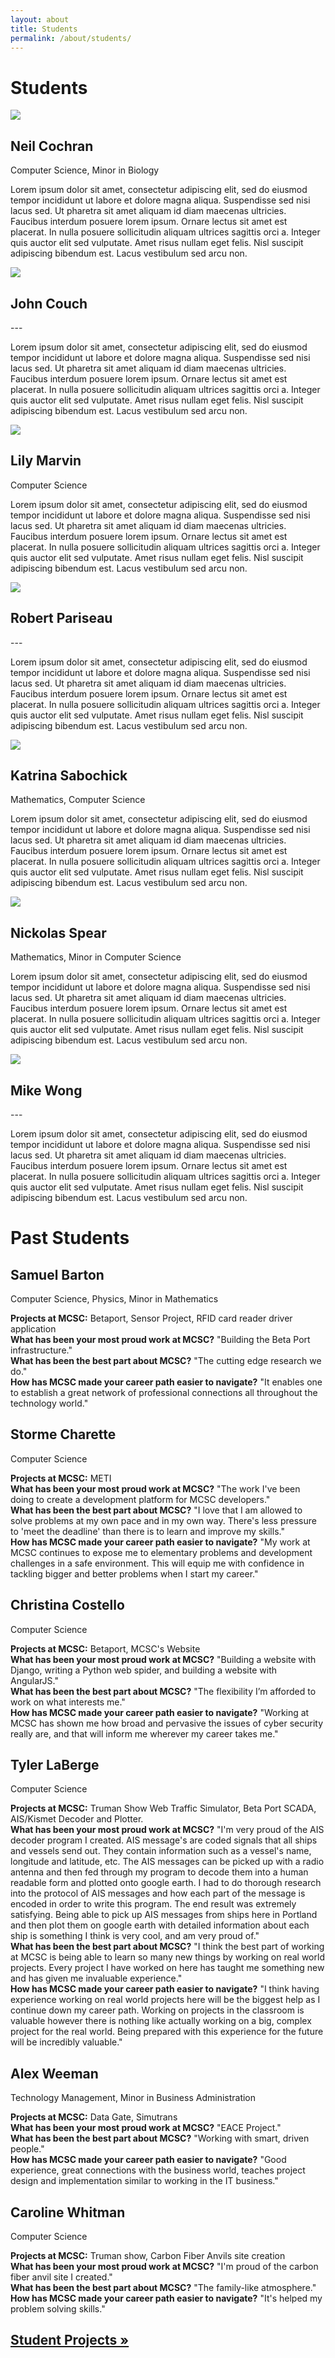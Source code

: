 ```yaml
---
layout: about
title: Students
permalink: /about/students/
---
```

<h1>Students</h1>

<!--
<div class="student">
<img src="/img/MBenton2.jpg">
<div>
<h2>
Dudechamp McBuffpants
</h2>
<p>
Senior, Interpretive Whittling
</p>
<p class="student-about">
Initially entering USM as Philosophy of Inter-Office Politics and Passive Aggression Major, Dudechamp struggled to find a true sense of belonging in his field.
In his sophmore year, a voluntary hallucinogenic chemical test brought Dudechamp to an empowering revelation - Intepretive whittling was his true calling.
Now identifying himself as a, "Vaporwave Glitter Gnome," Dudechamp has come into his own within the scientific community.
</p>
</div>
</div>
-->

<div class="student">
<img src="/img/MBenton2.jpg">
<div>
<h2>
Neil Cochran
</h2>
<p>
Computer Science, Minor in Biology
</p>
<p class="student-about">
Lorem ipsum dolor sit amet, consectetur adipiscing elit, sed do eiusmod tempor incididunt ut labore et dolore magna aliqua. Suspendisse sed nisi lacus sed. Ut pharetra sit amet aliquam id diam maecenas ultricies. Faucibus interdum posuere lorem ipsum. Ornare lectus sit amet est placerat. In nulla posuere sollicitudin aliquam ultrices sagittis orci a. Integer quis auctor elit sed vulputate. Amet risus nullam eget felis. Nisl suscipit adipiscing bibendum est. Lacus vestibulum sed arcu non.
</p>
</div>
</div>

<div class="student">
<img src="/img/MBenton2.jpg">
<div>
<h2>
John Couch
</h2>
<p>
---
</p>
<p class="student-about">
Lorem ipsum dolor sit amet, consectetur adipiscing elit, sed do eiusmod tempor incididunt ut labore et dolore magna aliqua. Suspendisse sed nisi lacus sed. Ut pharetra sit amet aliquam id diam maecenas ultricies. Faucibus interdum posuere lorem ipsum. Ornare lectus sit amet est placerat. In nulla posuere sollicitudin aliquam ultrices sagittis orci a. Integer quis auctor elit sed vulputate. Amet risus nullam eget felis. Nisl suscipit adipiscing bibendum est. Lacus vestibulum sed arcu non.
</p>
</div>
</div>

<div class="student">
<img src="/img/MBenton2.jpg">
<div>
<h2>
Lily Marvin
</h2>
<p>
Computer Science
</p>
<p class="student-about">
Lorem ipsum dolor sit amet, consectetur adipiscing elit, sed do eiusmod tempor incididunt ut labore et dolore magna aliqua. Suspendisse sed nisi lacus sed. Ut pharetra sit amet aliquam id diam maecenas ultricies. Faucibus interdum posuere lorem ipsum. Ornare lectus sit amet est placerat. In nulla posuere sollicitudin aliquam ultrices sagittis orci a. Integer quis auctor elit sed vulputate. Amet risus nullam eget felis. Nisl suscipit adipiscing bibendum est. Lacus vestibulum sed arcu non.
</p>
</div>
</div>

<div class="student">
<img src="/img/MBenton2.jpg">
<div>
<h2>
Robert Pariseau
</h2>
<p>
---
</p>
<p class="student-about">
Lorem ipsum dolor sit amet, consectetur adipiscing elit, sed do eiusmod tempor incididunt ut labore et dolore magna aliqua. Suspendisse sed nisi lacus sed. Ut pharetra sit amet aliquam id diam maecenas ultricies. Faucibus interdum posuere lorem ipsum. Ornare lectus sit amet est placerat. In nulla posuere sollicitudin aliquam ultrices sagittis orci a. Integer quis auctor elit sed vulputate. Amet risus nullam eget felis. Nisl suscipit adipiscing bibendum est. Lacus vestibulum sed arcu non.
</p>
</div>
</div>

<div class="student">
<img src="/img/MBenton2.jpg">
<div>
<h2>
Katrina Sabochick
</h2>
<p>
Mathematics, Computer Science
</p>
<p class="student-about">
Lorem ipsum dolor sit amet, consectetur adipiscing elit, sed do eiusmod tempor incididunt ut labore et dolore magna aliqua. Suspendisse sed nisi lacus sed. Ut pharetra sit amet aliquam id diam maecenas ultricies. Faucibus interdum posuere lorem ipsum. Ornare lectus sit amet est placerat. In nulla posuere sollicitudin aliquam ultrices sagittis orci a. Integer quis auctor elit sed vulputate. Amet risus nullam eget felis. Nisl suscipit adipiscing bibendum est. Lacus vestibulum sed arcu non.
</p>
</div>
</div>

<div class="student">
<img src="/img/MBenton2.jpg">
<div>
<h2>
Nickolas Spear
</h2>
<p>
Mathematics, Minor in Computer Science
</p>
<p class="student-about">
Lorem ipsum dolor sit amet, consectetur adipiscing elit, sed do eiusmod tempor incididunt ut labore et dolore magna aliqua. Suspendisse sed nisi lacus sed. Ut pharetra sit amet aliquam id diam maecenas ultricies. Faucibus interdum posuere lorem ipsum. Ornare lectus sit amet est placerat. In nulla posuere sollicitudin aliquam ultrices sagittis orci a. Integer quis auctor elit sed vulputate. Amet risus nullam eget felis. Nisl suscipit adipiscing bibendum est. Lacus vestibulum sed arcu non.
</p>
</div>
</div>

<div class="student">
<img src="/img/MBenton2.jpg">
<div>
<h2>
Mike Wong
</h2>
<p>
---
</p>
<p class="student-about">
Lorem ipsum dolor sit amet, consectetur adipiscing elit, sed do eiusmod tempor incididunt ut labore et dolore magna aliqua. Suspendisse sed nisi lacus sed. Ut pharetra sit amet aliquam id diam maecenas ultricies. Faucibus interdum posuere lorem ipsum. Ornare lectus sit amet est placerat. In nulla posuere sollicitudin aliquam ultrices sagittis orci a. Integer quis auctor elit sed vulputate. Amet risus nullam eget felis. Nisl suscipit adipiscing bibendum est. Lacus vestibulum sed arcu non.
</p>
</div>
</div>



<h1> Past Students </h1>

<div class="student-noimg">
<h2>
Samuel Barton
</h2>
<p>
Computer Science, Physics, Minor in Mathematics
</p>
<p class="student-about">
<strong>Projects at MCSC:</strong> Betaport, Sensor Project, RFID card reader driver application <br>
<strong>What has been your most proud work at MCSC?</strong> "Building the Beta Port infrastructure." <br>
<strong>What has been the best part about MCSC?</strong> "The cutting edge research we do." <br>
<strong>How has MCSC made your career path easier to navigate?</strong> "It enables one to establish a great network of professional connections all throughout the technology world."
</p>
</div>

<div class="student-noimg">
<h2>
Storme Charette
</h2>
<p>
Computer Science
</p>
<p class="student-about">
<strong>Projects at MCSC:</strong> METI <br>
<strong>What has been your most proud work at MCSC?</strong> "The work I've been doing to create a development platform for MCSC developers." <br>
<strong>What has been the best part about MCSC?</strong> "I love that I am allowed to solve problems at my own pace and in my own way. There's less pressure to 'meet the deadline' than there is to learn and improve my skills." <br>
<strong>How has MCSC made your career path easier to navigate?</strong> "My work at MCSC continues to expose me to elementary problems and development challenges in a safe environment. This will equip me with confidence in tackling bigger and better problems when I start my career."
</p>
</div>

<div class="student-noimg">
<h2>
Christina Costello
</h2>
<p>
Computer Science
</p>
<p class="student-about">
<strong>Projects at MCSC:</strong> Betaport, MCSC's Website <br>
<strong>What has been your most proud work at MCSC?</strong> "Building a website with Django, writing a Python web spider, and building a website with AngularJS." <br>
<strong>What has been the best part about MCSC?</strong> "The flexibility I’m afforded to work on what interests me." <br>
<strong>How has MCSC made your career path easier to navigate?</strong> "Working at MCSC has shown me how broad and pervasive the issues of cyber security really are, and that will inform me wherever my career takes me."
</p>
</div>

<div class="student-noimg">
<h2>
Tyler LaBerge
</h2>
<p>
Computer Science
</p>
<p class="student-about">
<strong>Projects at MCSC:</strong> Truman Show Web Traffic Simulator, Beta Port SCADA, AIS/Kismet Decoder and Plotter. <br>
<strong>What has been your most proud work at MCSC?</strong> "I'm very proud of the AIS decoder program I created. AIS message's are coded signals that all ships and vessels send out. They contain information such as a vessel's name, longitude and latitude, etc. The AIS messages can be picked up with a radio antenna and then fed through my program to decode them into a human readable form and plotted onto google earth. I had to do thorough research into the protocol of AIS messages and how each part of the message is encoded in order to write this program. The end result was extremely satisfying. Being able to pick up AIS messages from ships here in Portland and then plot them on google earth with detailed information about each ship is something I think is very cool, and am very proud of." <br>
<strong>What has been the best part about MCSC?</strong> "I think the best part of working at MCSC is being able to learn so many new things by working on real world projects. Every project I have worked on here has taught me something new and has given me invaluable experience." <br>
<strong>How has MCSC made your career path easier to navigate?</strong> "I think having experience working on real world projects here will be the biggest help as I continue down my career path. Working on projects in the classroom is valuable however there is nothing like actually working on a big, complex project for the real world. Being prepared with this experience for the future will be incredibly valuable."
</p>
</div>

<div class="student-noimg">
<h2>
Alex Weeman
</h2>
<p>
Technology Management, Minor in Business Administration
</p>
<p class="student-about">
<strong>Projects at MCSC:</strong> Data Gate, Simutrans <br>
<strong>What has been your most proud work at MCSC?</strong> "EACE Project." <br>
<strong>What has been the best part about MCSC?</strong> "Working with smart, driven people." <br>
<strong>How has MCSC made your career path easier to navigate?</strong> "Good experience, great connections with the business world, teaches project design and implementation similar to working in the IT business."
</p>
</div>

<div class="student-noimg">
<h2>
Caroline Whitman
</h2>
<p>
Computer Science
</p>
<p class="student-about">
<strong>Projects at MCSC:</strong> Truman show, Carbon Fiber Anvils site creation <br>
<strong>What has been your most proud work at MCSC?</strong> "I'm proud of the carbon fiber anvil site I created." <br>
<strong>What has been the best part about MCSC?</strong> "The family-like atmosphere." <br>
<strong>How has MCSC made your career path easier to navigate?</strong> "It's helped my problem solving skills."
</p>
</div>

<h2><a href="/what-we-do/student-projects">Student Projects &raquo;</a>


